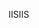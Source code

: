  <span data-ttu-id="3846c-101">IIS</span><span class="sxs-lookup"><span data-stu-id="3846c-101">IIS</span></span> 